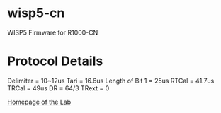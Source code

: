 # wisp5-cn
WISP5 Firmware for R1000-CN


# Protocol Details

Delimiter = 10~12us
Tari = 16.6us
Length of Bit 1 = 25us
RTCal = 41.7us
TRCal = 49us
DR = 64/3
TRext = 0

[Homepage of the Lab](http://www.sensornet.cn/)
